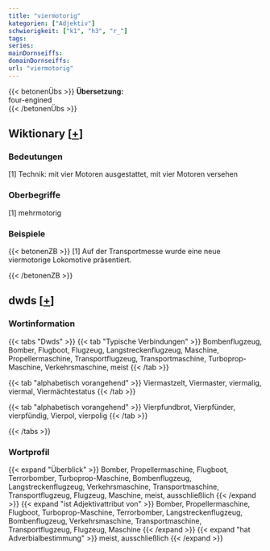 ```yaml
---
title: "viermotorig"
kategorien: ["Adjektiv"]
schwierigkeit: ["k1", "h3", "r_"]
tags:
series:
mainDornseiffs:
domainDornseiffs:
url: "viermotorig"
---
```


{{< betonenÜbs >}}
**Übersetzung:**  
four-engined  
{{< /betonenÜbs >}}

## Wiktionary [[+](https://de.wiktionary.org/wiki/viermotorig)]

### Bedeutungen
[1] Technik: mit vier Motoren ausgestattet, mit vier Motoren versehen  

### Oberbegriffe
[1] mehrmotorig  

### Beispiele
{{< betonenZB >}}
[1] Auf der Transportmesse wurde eine neue viermotorige Lokomotive präsentiert.  

{{< /betonenZB >}}


## dwds [[+](https://www.dwds.de/wb/viermotorig)]

### Wortinformation
{{< tabs "Dwds" >}}
{{< tab "Typische Verbindungen" >}}
Bombenflugzeug, Bomber, Flugboot, Flugzeug, Langstreckenflugzeug, Maschine, Propellermaschine, Transportflugzeug, Transportmaschine, Turboprop-Maschine, Verkehrsmaschine, meist
{{< /tab >}}

{{< tab "alphabetisch vorangehend" >}}
Viermastzelt, Viermaster, viermalig, viermal, Viermächtestatus
{{< /tab >}}

{{< tab "alphabetisch vorangehend" >}}
Vierpfundbrot, Vierpfünder, vierpfündig, Vierpol, vierpolig
{{< /tab >}}

{{< /tabs >}}

### Wortprofil
{{< expand "Überblick" >}} Bomber, Propellermaschine, Flugboot, Terrorbomber, Turboprop-Maschine, Bombenflugzeug, Langstreckenflugzeug, Verkehrsmaschine, Transportmaschine, Transportflugzeug, Flugzeug, Maschine, meist, ausschließlich {{< /expand >}}
{{< expand "ist Adjektivattribut von" >}} Bomber, Propellermaschine, Flugboot, Turboprop-Maschine, Terrorbomber, Langstreckenflugzeug, Bombenflugzeug, Verkehrsmaschine, Transportmaschine, Transportflugzeug, Flugzeug, Maschine {{< /expand >}}
{{< expand "hat Adverbialbestimmung" >}} meist, ausschließlich {{< /expand >}}

